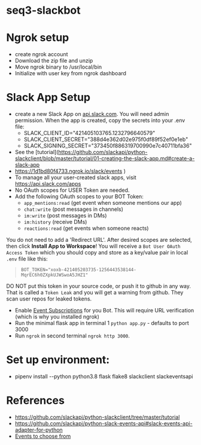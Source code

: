 # seq3-slackbot

# Ngrok setup
- create ngrok account
- Download the zip file and unzip
- Move ngrok binary to /usr/local/bin
- Initialize with user key from ngrok dashboard

# Slack App Setup
- create a new Slack App on [api.slack.com](api.slack.com). You will need admin permission.  When the app is created, copy the secrets into your .env file:
    - SLACK_CLIENT_ID="421405103765.1232796640579"
    - SLACK_CLIENT_SECRET="388d4e362d02e975f0df89f52ef0e1eb"
    - SLACK_SIGNING_SECRET="373450f886319700990e7c40711bfa36"
- See the [tutorial](https://github.com/slackapi/python-slackclient/blob/master/tutorial/01-creating-the-slack-app.md#create-a-slack-app
- https://1d1bd80f4733.ngrok.io/slack/events
)
- To manage all your user-created slack apps, visit https://api.slack.com/apps
- No OAuth scopes for USER Token are needed.
- Add the following OAuth scopes to your BOT Token:
    - `app_mentions:read` (get event when someone mentions our app)
    - `chat:write` (post messages in channels)
    - `im:write` (post messages in DMs)
    - `im:history` (receive DMs)
    - `reactions:read` (get events when someone reacts)

You do not need to add a 'Redirect URL'.  After desired scopes are selected, then click **Install App to Workspace**!  You will receive a `Bot User OAuth Access Token` which you should copy and store as a key/value pair in local `.env` file like this:
>`BOT_TOKEN="xoxb-421405203735-1256443538144-MqrEC6h0ZXpkUJWSwoA5JHZ1"`

DO NOT put this token in your source code, or push it to github in any way.  That is called a `Token Leak` and you will get a warning from github.  They scan user repos for leaked tokens.

- Enable [Event Subscriptions](https://api.slack.com/events-api#subscriptions) for you Bot.  This will require URL verification (which is why you installed ngrok)
- Run the minimal flask app in terminal 1 `python app.py` - defaults to port 3000
- Run `ngrok` in second terminal `ngrok http 3000`.


# Set up environment:
- pipenv install --python python3.8 flask flake8 slackclient slackeventsapi


# References
- https://github.com/slackapi/python-slackclient/tree/master/tutorial
- https://github.com/slackapi/python-slack-events-api#slack-events-api-adapter-for-python
- [Events to choose from](https://api.slack.com/events-api#subscriptions)